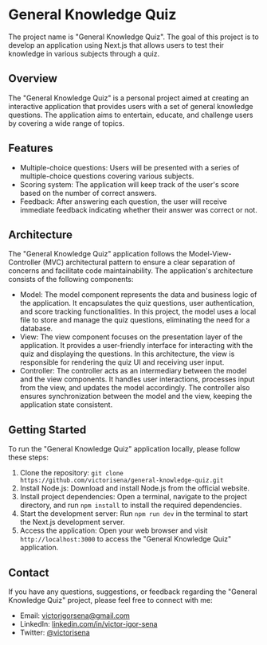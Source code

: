 # General Knowledge Quiz

The project name is "General Knowledge Quiz". The goal of this project is to develop an application using Next.js that allows users to test their knowledge in various subjects through a quiz.

## Overview

The "General Knowledge Quiz" is a personal project aimed at creating an interactive application that provides users with a set of general knowledge questions. The application aims to entertain, educate, and challenge users by covering a wide range of topics.

## Features

- Multiple-choice questions: Users will be presented with a series of multiple-choice questions covering various subjects.
- Scoring system: The application will keep track of the user's score based on the number of correct answers.
- Feedback: After answering each question, the user will receive immediate feedback indicating whether their answer was correct or not.

## Architecture

The "General Knowledge Quiz" application follows the Model-View-Controller (MVC) architectural pattern to ensure a clear separation of concerns and facilitate code maintainability. The application's architecture consists of the following components:

- Model: The model component represents the data and business logic of the application. It encapsulates the quiz questions, user authentication, and score tracking functionalities. In this project, the model uses a local file to store and manage the quiz questions, eliminating the need for a database.
- View: The view component focuses on the presentation layer of the application. It provides a user-friendly interface for interacting with the quiz and displaying the questions. In this architecture, the view is responsible for rendering the quiz UI and receiving user input.
- Controller: The controller acts as an intermediary between the model and the view components. It handles user interactions, processes input from the view, and updates the model accordingly. The controller also ensures synchronization between the model and the view, keeping the application state consistent.

## Getting Started

To run the "General Knowledge Quiz" application locally, please follow these steps:

1. Clone the repository: `git clone https://github.com/victorisena/general-knowledge-quiz.git`
2. Install Node.js: Download and install Node.js from the official website.
3. Install project dependencies: Open a terminal, navigate to the project directory, and run `npm install` to install the required dependencies.
4. Start the development server: Run `npm run dev` in the terminal to start the Next.js development server.
5. Access the application: Open your web browser and visit `http://localhost:3000` to access the "General Knowledge Quiz" application.

## Contact

If you have any questions, suggestions, or feedback regarding the "General Knowledge Quiz" project, please feel free to connect with me:

- Email: victorigorsena@gmail.com
- LinkedIn: [linkedin.com/in/victor-igor-sena](https://www.linkedin.com/in/victor-igor-sena/)
- Twitter: [@victorisena](https://twitter.com/victorisena)
